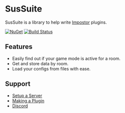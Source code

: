 # SusSuite

SusSuite is a library to help write [Impostor](https://github.com/Impostor/Impostor) plugins.

[![NuGet](https://img.shields.io/nuget/vpre/SusSuite.Core)](https://www.nuget.org/packages/SusSuite.Core/)
[![Build Status](https://dev.azure.com/steinhoff/SusSuite/_apis/build/status/SusSuite.SusSuite?branchName=master)](https://dev.azure.com/steinhoff/SusSuite/_build/latest?definitionId=7&branchName=master)

## Features

- Easily find out if your game mode is active for a room.
- Get and store data by room.
- Load your configs from files with ease.

## Support

- [Setup a Server](docs/ServerSetup.md)  
- [Making a Plugin](docs/PluginDev.md)
- [Discord](https://discord.gg/ANtKKGxN2e)